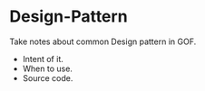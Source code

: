 # Design-Pattern

Take notes about common Design pattern in GOF. 
  - Intent of it. 
  - When to use. 
  - Source code. 
